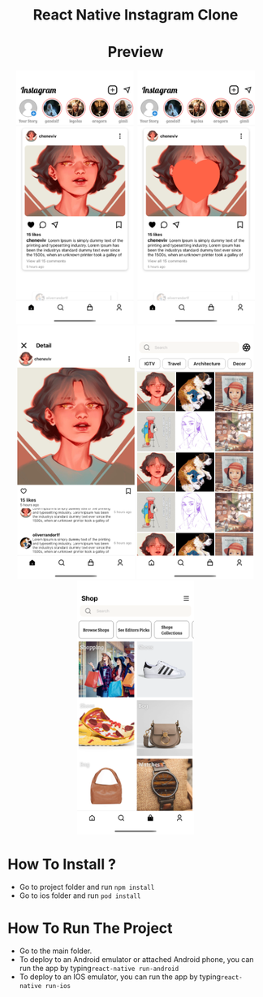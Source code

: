 <div align="center">
  
# React Native Instagram Clone

# Preview

<div>
<kbd>
<img src="https://github.com/cigulatte/instagramui/blob/main/src/screenshots/home.png" height=500>
</kbd>
<img src="https://github.com/cigulatte/instagramui/blob/main/src/screenshots/home2.png" height=500>
</div>
<div>
<img src="https://github.com/cigulatte/instagramui/blob/main/src/screenshots/postdetail.png" height=500>
<img src="https://github.com/cigulatte/instagramui/blob/main/src/screenshots/search.png" height=500>
</div>
<div>
<img src="https://github.com/cigulatte/instagramui/blob/main/src/screenshots/shopping.png" height=500>

</div>

</div>

# How To Install ?

- Go to project folder and run `npm install`
- Go to ios folder and run `pod install`

# How To Run The Project

- Go to the main folder.
- To deploy to an Android emulator or attached Android phone, you can run the app by typing`react-native run-android`
- To deploy to an IOS emulator, you can run the app by typing`react-native run-ios`
